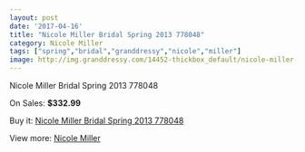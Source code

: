```yaml
---
layout: post
date: '2017-04-16'
title: "Nicole Miller Bridal Spring 2013 778048"
category: Nicole Miller
tags: ["spring","bridal","granddressy","nicole","miller"]
image: http://img.granddressy.com/14452-thickbox_default/nicole-miller-bridal-spring-2013-778048.jpg
---
```

Nicole Miller Bridal Spring 2013 778048

On Sales: **$332.99**
<a href="https://www.granddressy.com/en/nicole-miller/13505-nicole-miller-bridal-spring-2013-778048.html"><amp-img layout="responsive" width="600" height="600" src="//img.granddressy.com/14452-thickbox_default/nicole-miller-bridal-spring-2013-778048.jpg" alt="Nicole Miller Bridal Spring 2013 778048 0" /></a>

Buy it: [Nicole Miller Bridal Spring 2013 778048](https://www.granddressy.com/en/nicole-miller/13505-nicole-miller-bridal-spring-2013-778048.html "Nicole Miller Bridal Spring 2013 778048")

View more: [Nicole Miller](https://www.granddressy.com/en/95-nicole-miller "Nicole Miller")